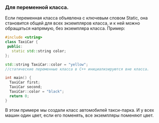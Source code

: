 ### Для переменной класса.

Если переменная класса объявлена с ключевым словом Static, она становится общей для всех экземпляров класса, и к ней можно обращаться напрямую, без экземпляра класса. 
Пример:
```c++
#include <string>
class TaxiCar {
 public:
   static std::string color;
};

std::string TaxiCar::color = "yellow";
//статические переменные класса в С++ инициализируются вне класса.

int main() {
  TaxiCar first;
  TaxiCar second;
  TaxiCar::color = "black";
  return 0;
}

```
В этом примере мы создали класс автомобилей такси-парка. И у всех машин один цвет, если его поменять, все экземпляры поменяют цвет.